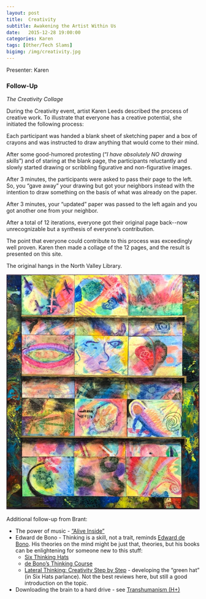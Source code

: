 ```yaml
---
layout: post
title:  Creativity
subtitle: Awakening the Artist Within Us
date:   2015-12-28 19:00:00
categories: Karen
tags: [Other/Tech Slams]
bigimg: /img/creativity.jpg
---
```


Presenter: Karen

### Follow-Up


*The Creativity Collage*

During the Creativity event, artist Karen Leeds described the process of creative work. To illustrate that everyone has a creative potential, she initiated the following process:

Each participant was handed a blank sheet of sketching paper and a box of crayons and was instructed to draw anything that would come to their mind.

After some good-humored protesting (“_I have absolutely NO drawing skills_”) and of staring at the blank page, the participants reluctantly and slowly started drawing or scribbling figurative and non-figurative images.

After 3 minutes, the participants were asked to pass their page to the left. So, you “gave away” your drawing but got your neighbors instead with the intention to draw something on the basis of what was already on the paper.

After 3 minutes, your “updated” paper was passed to the left again and you got another one from your neighbor.

After a total of 12 iterations, everyone got their original page back--now unrecognizable but a synthesis of everyone’s contribution.

The point that everyone could contribute to this process was exceedingly well proven. Karen then made a collage of the 12 pages, and the result is presented on this site.

The original hangs in the North Valley Library.

![Collage](/assets/creativity_collage.jpg)

Additional follow-up from Brant:

* The power of music - [“Alive Inside”](http://www.aliveinside.us)
* Edward de Bono - Thinking is a skill, not a trait, reminds [Edward de Bono](https://en.wikipedia.org/wiki/Edward_de_Bono).
            His theories on the mind might be just that, theories, but his books can be enlightening for someone new to this stuff:
	* [Six Thinking Hats](http://www.amazon.com/Six-Thinking-Hats-Edward-Bono/dp/0316178314)
	* [de Bono’s Thinking Course](http://www.amazon.com/Bonos-Thinking-Course-Revised-Edition/dp/0816031789)
	* [Lateral Thinking: Creativity Step by Step](http://www.amazon.com/Bonos-Thinking-Course-Revised-Edition/dp/0816031789) - developing the “green hat” (in Six Hats parlance). Not the best reviews here, but still a good introduction on the topic.
* Downloading the brain to a hard drive - see [Transhumanism (H+)](https://en.wikipedia.org/wiki/Transhumanism)